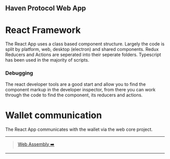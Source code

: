 ## Haven Protocol Web App
# React Framework

The React App uses a class based component structure.
Largely the code is split by platform, web, desktop (electron) and shared components.
Redux Reducers and Actions are seperated into their seperate folders.
Typescript has been used in the majority of scripts.

### Debugging
The react developer tools are a good start and allow you to find the component markup in the developer inspector, from there you can work through the code to find the component, its reducers and actions.

# Wallet communication
The React App communicates with the wallet via the web core project.




---
> [Web Assembly :arrow_right:](web-assembly-docker.md)
---

